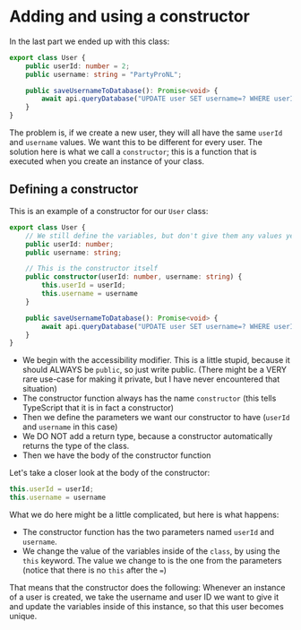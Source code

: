 # Adding and using a constructor
In the last part we ended up with this class:

```ts
export class User {
    public userId: number = 2;
    public username: string = "PartyProNL";

    public saveUsernameToDatabase(): Promise<void> {
        await api.queryDatabase("UPDATE user SET username=? WHERE userId=?", this.username, this.userId);
    }
}
```

The problem is, if we create a new user, they will all have the same `userId` and `username` values. We want this to be different for every user. The solution here is what we call a `constructor`; this is a function that is executed when you create an instance of your class.

## Defining a constructor
This is an example of a constructor for our `User` class:

```ts
export class User {
    // We still define the variables, but don't give them any values yet
    public userId: number;
    public username: string;

    // This is the constructor itself
    public constructor(userId: number, username: string) {
        this.userId = userId;
        this.username = username
    }

    public saveUsernameToDatabase(): Promise<void> {
        await api.queryDatabase("UPDATE user SET username=? WHERE userId=?", this.username, this.userId);
    }
}
```

- We begin with the accessibility modifier. This is a little stupid, because it should ALWAYS be `public`, so just write public. (There might be a VERY rare use-case for making it private, but I have never encountered that situation)
- The constructor function always has the name `constructor` (this tells TypeScript that it is in fact a constructor)
- Then we define the parameters we want our constructor to have (`userId` and `username` in this case)
- We DO NOT add a return type, because a constructor automatically returns the type of the class.
- Then we have the body of the constructor function

Let's take a closer look at the body of the constructor:

```ts
this.userId = userId;
this.username = username
```

What we do here might be a little complicated, but here is what happens:

- The constructor function has the two parameters named `userId` and `username`.
- We change the value of the variables inside of the `class`, by using the `this` keyword. The value we change to is the one from the parameters (notice that there is no `this` after the `=`)

That means that the constructor does the following: Whenever an instance of a user is created, we take the username and user ID we want to give it and update the variables inside of this instance, so that this user becomes unique.